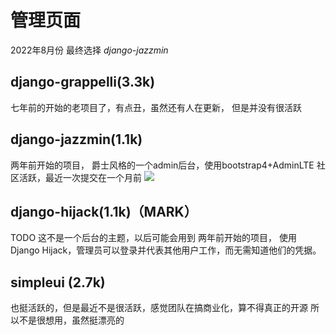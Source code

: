 # 管理页面
2022年8月份
最终选择 *django-jazzmin*
## django-grappelli(3.3k)
七年前的开始的老项目了，有点丑，虽然还有人在更新，
但是并没有很活跃

## django-jazzmin(1.1k)
两年前开始的项目，
爵士风格的一个admin后台，使用bootstrap4+AdminLTE
社区活跃，最近一次提交在一个月前
![](https://s2.loli.net/2022/08/26/lNgRF9OoGEdCBaX.png)

## django-hijack(1.1k)（MARK）
TODO 这不是一个后台的主题，以后可能会用到 
两年前开始的项目，
使用 Django Hijack，管理员可以登录并代表其他用户工作，而无需知道他们的凭据。
## simpleui (2.7k)
也挺活跃的，但是最近不是很活跃，感觉团队在搞商业化，算不得真正的开源
所以不是很想用，虽然挺漂亮的